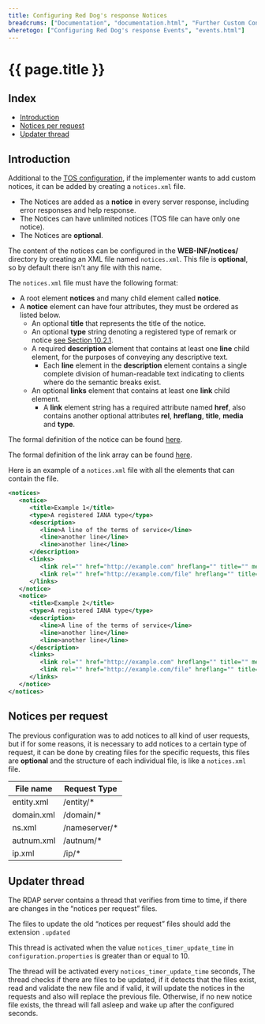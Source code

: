 ```yaml
---
title: Configuring Red Dog's response Notices
breadcrums: ["Documentation", "documentation.html", "Further Custom Configuration", "documentation.html#further-custom-configuration"]
wheretogo: ["Configuring Red Dog's response Events", "events.html"]
---
```


# {{ page.title }}

## Index

* [Introduction](#introduction)
* [Notices per request](#notices-per-request)
* [Updater thread](#updater-thread)

## Introduction

Additional to the [TOS configuration](terms-of-service.html), if the implementer wants to add custom notices, it can be added by creating a `notices.xml` file.

* The Notices are added as a **notice** in every server response, including error responses and help response.
* The Notices can have unlimited notices (TOS file can have only one notice).
* The Notices are **optional**.

The content of the notices can be configured in the **WEB-INF/notices/** directory by creating an XML file named `notices.xml`. This file is **optional**, so by default there isn't any file with this name.

The `notices.xml` file must have the following format:

- A root element **notices** and many child element called **notice**.
- A **notice** element can have four attributes, they must be ordered as listed below.
	- An optional **title** that represents the title of the notice.
	- An optional **type** string denoting a registered type of remark or notice [see Section 10.2.1](https://tools.ietf.org/html/rfc7483#section-10.2.1).
	- A required **description** element that contains at least one **line** child element, for the purposes of conveying any descriptive text.
		- Each **line** element in the **description** element contains a single complete division of human-readable text indicating to clients where do the semantic breaks exist.
	- An optional **links** element that contains at least one **link** child element.
		- A **link** element string has a required attribute named **href**, also contains another optional attributes **rel**, **hreflang**, **title**, **media** and **type**.
	
The formal definition of the notice can be found [here](https://tools.ietf.org/html/rfc7483#section-4.3 "Notices").
	
The formal definition of the link array can be found [here](https://tools.ietf.org/html/rfc7483#section-4.2 "Links").

Here is an example of a `notices.xml` file with all the elements that can contain the file.

```xml
<notices>
   <notice>
      <title>Example 1</title>
      <type>A registered IANA type</type>
      <description>
         <line>A line of the terms of service</line>
         <line>another line</line>
         <line>another line</line>
      </description>
      <links>
         <link rel="" href="http://example.com" hreflang="" title="" media="" type="">http://example.com</link>
         <link rel="" href="http://example.com/file" hreflang="" title="" media="" type="">http://example.com/file</link>
      </links>
   </notice>
   <notice>
      <title>Example 2</title>
      <type>A registered IANA type</type>
      <description>
         <line>A line of the terms of service</line>
         <line>another line</line>
         <line>another line</line>
      </description>
      <links>
         <link rel="" href="http://example.com" hreflang="" title="" media="" type="">http://example.com</link>
         <link rel="" href="http://example.com/file" hreflang="" title="" media="" type="">http://example.com/file</link>
      </links>
   </notice>
</notices>
```

## Notices per request
The previous configuration was to add notices to all kind of user requests, but if for some reasons,
it is necessary to add notices to a certain type of request, it can be done by creating files for the 
specific requests, this files are **optional** and the structure of each individual file, is like a `notices.xml` file.

| File name    | Request Type |
|--------------|--------------|
| entity.xml   | /entity/*    |
| domain.xml   | /domain/*    |
| ns.xml       | /nameserver/* |
| autnum.xml   | /autnum/*    |
| ip.xml       | /ip/*        | 


## Updater thread
The RDAP server contains a thread that verifies from time to time, if there are changes in the “notices per request” files.

The files to update the old “notices per request” files should add the extension `.updated`

This thread is activated when the value `notices_timer_update_time` in` configuration.properties` is greater than or equal to 10.

The thread will be activated every `notices_timer_update_time` seconds, The thread checks if there are files to be updated, if it detects that the files exist, read and validate the new file and if valid, it will update the notices in the requests and also will replace the previous file. Otherwise, if no new notice file exists, the thread will fall asleep and wake up after the configured seconds.


